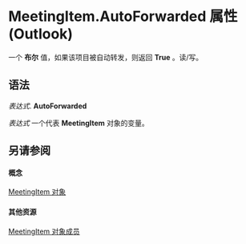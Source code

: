 
# MeetingItem.AutoForwarded 属性 (Outlook)

一个 **布尔** 值，如果该项目被自动转发，则返回 **True** 。读/写。


## 语法

 _表达式_. **AutoForwarded**

 _表达式_ 一个代表 **MeetingItem** 对象的变量。


## 另请参阅


#### 概念


[MeetingItem 对象](b75730f5-b395-3d66-5acd-b64fd8fcd78f.md)
#### 其他资源


[MeetingItem 对象成员](9ae6a19d-d326-4c37-90d8-5ed9933672a0.md)